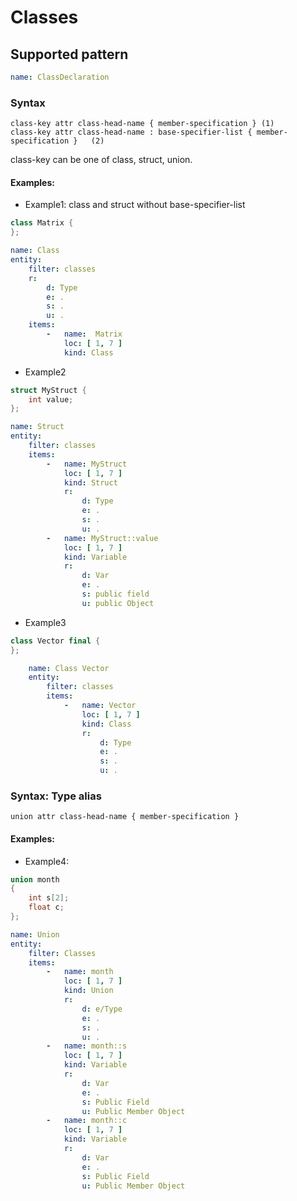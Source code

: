 # Classes

## Supported pattern
```yaml
name: ClassDeclaration
```
### Syntax
```text
class-key attr class-head-name { member-specification }	(1)	
class-key attr class-head-name : base-specifier-list { member-specification }	(2)	
```
class-key can be one of class, struct, union.


#### Examples: 

- Example1: class and struct without base-specifier-list
```cpp
class Matrix {
};
```

```yaml
name: Class
entity:
    filter: classes
    r:
        d: Type
        e: .
        s: .
        u: .
    items:
        -   name:  Matrix
            loc: [ 1, 7 ]
            kind: Class
```
- Example2
```cpp
struct MyStruct {
    int value;
};
```
```yaml
name: Struct
entity:
    filter: classes
    items:
        -   name: MyStruct
            loc: [ 1, 7 ]
            kind: Struct
            r:
                d: Type
                e: .
                s: .
                u: .
        -   name: MyStruct::value
            loc: [ 1, 7 ]
            kind: Variable
            r:
                d: Var
                e: .
                s: public field
                u: public Object
```

- Example3
```cpp
class Vector final {
};
```

```yaml
    name: Class Vector
    entity:
        filter: classes
        items:
            -   name: Vector
                loc: [ 1, 7 ]
                kind: Class
                r:
                    d: Type
                    e: .
                    s: .
                    u: .
```

### Syntax: Type alias
```text
union attr class-head-name { member-specification }		
```


#### Examples: 

- Example4:
```cpp
union month
{
    int s[2]; 
    float c;    
};  
```

```yaml
name: Union
entity:
    filter: Classes
    items:
        -   name: month
            loc: [ 1, 7 ]
            kind: Union
            r:
                d: e/Type
                e: .
                s: .
                u: .
        -   name: month::s
            loc: [ 1, 7 ]
            kind: Variable
            r:
                d: Var
                e: .
                s: Public Field
                u: Public Member Object
        -   name: month::c
            loc: [ 1, 7 ]
            kind: Variable
            r:
                d: Var
                e: .
                s: Public Field
                u: Public Member Object
```